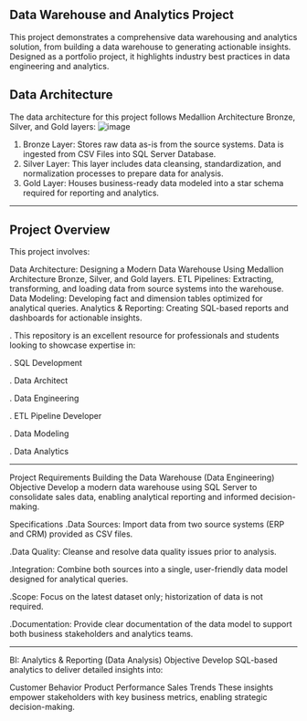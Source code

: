 Data Warehouse and Analytics Project
---------------------------------------------------------------------------------------------------------------------------------------------------------------------------------------------------------------------------------------------------------------

This project demonstrates a comprehensive data warehousing and analytics solution, from building a data warehouse to generating actionable insights. Designed as a portfolio project, it highlights industry best practices in data engineering and analytics.

Data Architecture
---------------------------------------------------------------------------------------------------------------------------------------------------------------------------------------------------------------------------------------------------------------

The data architecture for this project follows Medallion Architecture Bronze, Silver, and Gold layers:
![image](https://github.com/user-attachments/assets/beb35a40-549f-407e-9734-a49d7309f646)


1) Bronze Layer: Stores raw data as-is from the source systems. Data is ingested from CSV Files into SQL Server Database.
2) Silver Layer: This layer includes data cleansing, standardization, and normalization processes to prepare data for analysis.
3) Gold Layer: Houses business-ready data modeled into a star schema required for reporting and analytics.
---------------------------------------------------------------------------------------------------------------------------------------------------------------------------------------------------------------------------------------------------------------
Project Overview
---

This project involves:

Data Architecture: Designing a Modern Data Warehouse Using Medallion Architecture Bronze, Silver, and Gold layers.
ETL Pipelines: Extracting, transforming, and loading data from source systems into the warehouse.
Data Modeling: Developing fact and dimension tables optimized for analytical queries.
Analytics & Reporting: Creating SQL-based reports and dashboards for actionable insights.

. This repository is an excellent resource for professionals and students looking to showcase expertise in:

. SQL Development

. Data Architect

. Data Engineering

. ETL Pipeline Developer

. Data Modeling

. Data Analytics

---------------------------------------------------------------------------------------------------------------------------------------------------------------------------------------------------------------------------------------------------------------
Project Requirements
Building the Data Warehouse (Data Engineering)
Objective
Develop a modern data warehouse using SQL Server to consolidate sales data, enabling analytical reporting and informed decision-making.

Specifications
.Data Sources: Import data from two source systems (ERP and CRM) provided as CSV files.

.Data Quality: Cleanse and resolve data quality issues prior to analysis.

.Integration: Combine both sources into a single, user-friendly data model designed for analytical queries.

.Scope: Focus on the latest dataset only; historization of data is not required.

.Documentation: Provide clear documentation of the data model to support both business stakeholders and analytics teams.

---------------------------------------------------------------------------------------------------------------------------------------------------------------------------------------------------------------------------------------------------------------
BI: Analytics & Reporting (Data Analysis)
Objective
Develop SQL-based analytics to deliver detailed insights into:

Customer Behavior
Product Performance
Sales Trends
These insights empower stakeholders with key business metrics, enabling strategic decision-making.



